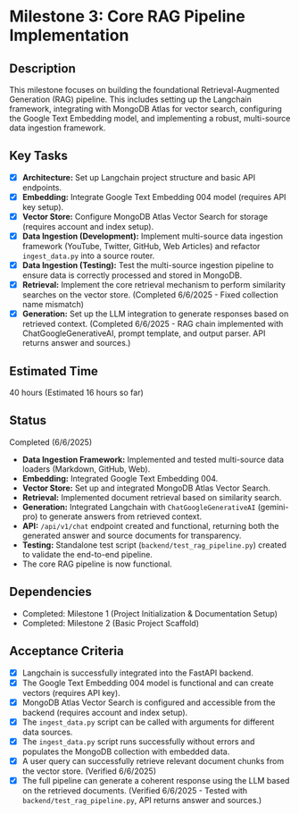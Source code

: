 # Milestone 3: Core RAG Pipeline Implementation

## Description
This milestone focuses on building the foundational Retrieval-Augmented Generation (RAG) pipeline. This includes setting up the Langchain framework, integrating with MongoDB Atlas for vector search, configuring the Google Text Embedding model, and implementing a robust, multi-source data ingestion framework.

## Key Tasks
*   [x] **Architecture:** Set up Langchain project structure and basic API endpoints.
*   [x] **Embedding:** Integrate Google Text Embedding 004 model (requires API key setup).
*   [x] **Vector Store:** Configure MongoDB Atlas Vector Search for storage (requires account and index setup).
*   [x] **Data Ingestion (Development):** Implement multi-source data ingestion framework (YouTube, Twitter, GitHub, Web Articles) and refactor `ingest_data.py` into a source router.
*   [x] **Data Ingestion (Testing):** Test the multi-source ingestion pipeline to ensure data is correctly processed and stored in MongoDB.
*   [x] **Retrieval:** Implement the core retrieval mechanism to perform similarity searches on the vector store. (Completed 6/6/2025 - Fixed collection name mismatch)
*   [x] **Generation:** Set up the LLM integration to generate responses based on retrieved context. (Completed 6/6/2025 - RAG chain implemented with ChatGoogleGenerativeAI, prompt template, and output parser. API returns answer and sources.)

## Estimated Time
40 hours (Estimated 16 hours so far)

## Status
Completed (6/6/2025)
*   **Data Ingestion Framework:** Implemented and tested multi-source data loaders (Markdown, GitHub, Web).
*   **Embedding:** Integrated Google Text Embedding 004.
*   **Vector Store:** Set up and integrated MongoDB Atlas Vector Search.
*   **Retrieval:** Implemented document retrieval based on similarity search.
*   **Generation:** Integrated Langchain with `ChatGoogleGenerativeAI` (gemini-pro) to generate answers from retrieved context.
*   **API:** `/api/v1/chat` endpoint created and functional, returning both the generated answer and source documents for transparency.
*   **Testing:** Standalone test script (`backend/test_rag_pipeline.py`) created to validate the end-to-end pipeline.
*   The core RAG pipeline is now functional.

## Dependencies
*   Completed: Milestone 1 (Project Initialization & Documentation Setup)
*   Completed: Milestone 2 (Basic Project Scaffold)

## Acceptance Criteria
*   [x] Langchain is successfully integrated into the FastAPI backend.
*   [x] The Google Text Embedding 004 model is functional and can create vectors (requires API key).
*   [x] MongoDB Atlas Vector Search is configured and accessible from the backend (requires account and index setup).
*   [x] The `ingest_data.py` script can be called with arguments for different data sources.
*   [x] The `ingest_data.py` script runs successfully without errors and populates the MongoDB collection with embedded data.
*   [x] A user query can successfully retrieve relevant document chunks from the vector store. (Verified 6/6/2025)
*   [x] The full pipeline can generate a coherent response using the LLM based on the retrieved documents. (Verified 6/6/2025 - Tested with `backend/test_rag_pipeline.py`, API returns answer and sources.)
